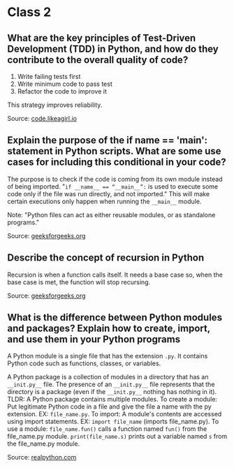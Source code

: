 # Class 2

## What are the key principles of Test-Driven Development (TDD) in Python, and how do they contribute to the overall quality of code?

1. Write failing tests first
2. Write minimum code to pass test
3. Refactor the code to improve it

This strategy improves reliability.

Source: [code.likeagirl.io](https://code.likeagirl.io/in-tests-we-trust-tdd-with-python-af69f47e6932)

## Explain the purpose of the if __name__ == '__main__': statement in Python scripts. What are some use cases for including this conditional in your code?

The purpose is to check if the code is coming from its own module instead of being imported. "`if __name__ == “__main__”:` is used to execute some code only if the file was run directly, and not imported." This will make certain executions only happen when running the `__main__` module.

Note: "Python files can act as either reusable modules, or as standalone programs."

Source: [geeksforgeeks.org](https://www.geeksforgeeks.org/what-does-the-if-__name__-__main__-do/)

## Describe the concept of recursion in Python

Recursion is when a function calls itself. It needs a base case so, when the base case is met, the function will stop recursing.

Source: [geeksforgeeks.org](https://www.geeksforgeeks.org/introduction-to-recursion-2/)

## What is the difference between Python modules and packages? Explain how to create, import, and use them in your Python programs

A Python module is a single file that has the extension `.py`. It contains Python code such as functions, classes, or variables.

A Python package is a collection of modules in a directory that has an `__init.py__` file. The presence of an `__init.py__` file represents that the directory is a package (even if the `__init.py__` nothing has nothing in it). TLDR: A Python package contains multiple modules.
To create a module: Put legitimate Python code in a file and give the file a name with the py extension. EX: `file_name.py`.
To import: A module's contents are accessed using import statements. EX: `import file_name` (imports file_name.py).
To use a module: `file_name.fun()` calls a function named `fun()` from the file_name.py module. `print(file_name.s)` prints out a variable named `s` from the file_name.py module.

Source: [realpython.com](https://realpython.com/python-modules-packages/)
